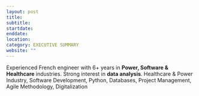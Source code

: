 ```yaml
---
layout: post
title:  
subtitle: 
startdate: 
enddate:  
location: 
category: EXECUTIVE SUMMARY
website: ""
---
```

Experienced French engineer with 6+ years in **Power, Software & Healthcare** industries. Strong interest in **data analysis**.
Healthcare & Power Industry, Software Development, Python, Databases, Project Management, Agile Methodology, Digitalization